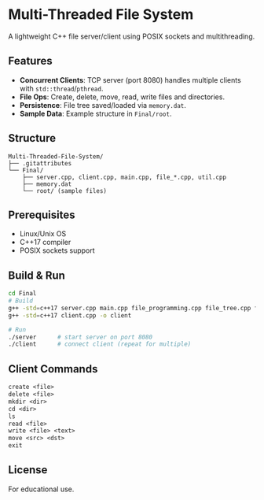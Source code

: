 # Multi-Threaded File System

A lightweight C++ file server/client using POSIX sockets and multithreading.

## Features

* **Concurrent Clients**: TCP server (port 8080) handles multiple clients with `std::thread`/`pthread`.
* **File Ops**: Create, delete, move, read, write files and directories.
* **Persistence**: File tree saved/loaded via `memory.dat`.
* **Sample Data**: Example structure in `Final/root`.

## Structure

```
Multi-Threaded-File-System/
├── .gitattributes
└── Final/
    ├── server.cpp, client.cpp, main.cpp, file_*.cpp, util.cpp
    ├── memory.dat
    └── root/ (sample files)
```

## Prerequisites

* Linux/Unix OS
* C++17 compiler
* POSIX sockets support

## Build & Run

```bash
cd Final
# Build
g++ -std=c++17 server.cpp main.cpp file_programming.cpp file_tree.cpp file_node.cpp folder_node.cpp util.cpp -o server -pthread
g++ -std=c++17 client.cpp -o client

# Run
./server      # start server on port 8080
./client      # connect client (repeat for multiple)
```

## Client Commands

```txt
create <file>
delete <file>
mkdir <dir>
cd <dir>
ls
read <file>
write <file> <text>
move <src> <dst>
exit
```

## License

For educational use.
